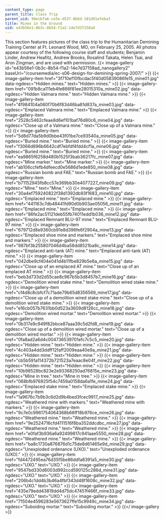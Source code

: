 ```yaml
---
content_type: page
parent_title: Class Trip
parent_uid: 99ecbfa6-ce5e-d537-8b6d-181d91efeba3
title: Mines in the Ground
uid: e43b56e1-0b3c-8b54-f1a2-14e7d37158ad
---
```


This section features pictures of the class trip to the Humanitarian Demining Training Center at Ft. Leonard Wood, MO, on February 25, 2005. All photos appear courtesy of the following course staff and students; Benjamin Linder, Andrew Heafitz, Andrew Brooks, Rosalind Takata, Helen Tsai, and Aron Zingman, and are used with permission.
{{< image-gallery id="e43b56e1-0b3c-8b54-f1a2-14e7d37158ad_nanogallery2" baseUrl="/coursemedia/ec-s06-design-for-demining-spring-2007/" >}}
{{< image-gallery-item href="3f710ef10fbcdac5f40d05839086fe15_mine01.jpg" data-ngdesc="Hidden mines." text="Hidden mines." >}}
{{< image-gallery-item href="091b8ca111eb4fe866f81ee28015310a_mine02.jpg" data-ngdesc="Hidden Valmara mine." text="Hidden Valmara mine." >}}
{{< image-gallery-item href="4f984104a060f70b6f83d46ba81d837a_mine03.jpg" data-ngdesc="Emplaced Valmara mine." text="Emplaced Valmara mine." >}}
{{< image-gallery-item href="2528c5462cfeae8d6ef101baf76d80c6_mine04.jpg" data-ngdesc="Close up of a Valmara mine." text="Close up of a Valmara mine." >}}
{{< image-gallery-item href="5d8d77da5b9d0bbe43f01be7ce93540a_mine05.jpg" data-ngdesc="Buried mine." text="Buried mine." >}}
{{< image-gallery-item href="f3066d896b6642cdf7ebfdf4fdd4cf1a_mine06.jpg" data-ngdesc="Buried mine." text="Buried mine." >}}
{{< image-gallery-item href="ea9865f6258d480b1525f3bab36217fc_mine07.jpg" data-ngdesc="Mine marker." text="Mine marker." >}}
{{< image-gallery-item href="ab106ccfefb4dfeecd0e5686d1ede850_mine08.jpg" data-ngdesc="Russian bomb and FAE." text="Russian bomb and FAE." >}}
{{< image-gallery-item href="b71152945fb8cc57e369bb30e4077227_mine09.jpg" data-ngdesc="Mine." text="Mine." >}}
{{< image-gallery-item href="30a4ef759240822f38d1392db93f1683_mine10.jpg" data-ngdesc="Emplaced mine." text="Emplaced mine." >}}
{{< image-gallery-item href="441163c7db48441fd90d0b903ae05056_mine11.jpg" data-ngdesc="Emplaced mine." text="Emplaced mine." >}}
{{< image-gallery-item href="86fe2ac51121deb55fb74011edd1b036_mine12.jpg" data-ngdesc="Emplaced Remnant BLU-97 mine." text="Emplaced Remnant BLU-97 mine." >}}
{{< image-gallery-item href="679712d8e9360cb91e8d396fe6f2904a_mine13.jpg" data-ngdesc="Emplaced shoe mine and markers." text="Emplaced shoe mine and markers." >}}
{{< image-gallery-item href="987bf3b255807046d4ba58dd8521ba8c_mine14.jpg" data-ngdesc="Emplaced anti-tank (AT) mine." text="Emplaced anti-tank (AT) mine." >}}
{{< image-gallery-item href="042dbe9cf404e041d4b11fbe829b5e6a_mine15.jpg" data-ngdesc="Close up of an emplaced AT mine." text="Close up of an emplaced AT mine." >}}
{{< image-gallery-item href="beb3d733d2d55cae8c967b5b3d8457b7_mine16.jpg" data-ngdesc="Demolition wired stake mine." text="Demolition wired stake mine." >}}
{{< image-gallery-item href="cf4d8c8cbfcf7c71ade79b65d8356569_mine17.jpg" data-ngdesc="Close up of a demolition wired stake mine." text="Close up of a demolition wired stake mine." >}}
{{< image-gallery-item href="e16cb057b7631bb0d523a3609d8126cc_mine18.jpg" data-ngdesc="Demolition wired mortar." text="Demolition wired mortar." >}}
{{< image-gallery-item href="0b317e9c949f82bbce87aaa39c5d2fd8_mine19.jpg" data-ngdesc="Close up of a demolition wired mortar." text="Close up of a demolition wired mortar." >}}
{{< image-gallery-item href="0fa8ad2a6d4c004736539701efc7c5c5_mine20.jpg" data-ngdesc="Hidden mine." text="Hidden mine." >}}
{{< image-gallery-item href="4c403a4dd3ddff12faff2009eaa40e9a_mine21.jpg" data-ngdesc="Hidden mine." text="Hidden mine." >}}
{{< image-gallery-item href="cb5b591a114372b721523a7eaac8e04f_mine22.jpg" data-ngdesc="Hidden mine." text="Hidden mine." >}}
{{< image-gallery-item href="10b98528bc823e2e93368250ad76815e_mine23.jpg" data-ngdesc="Mine in tree." text="Mine in tree." >}}
{{< image-gallery-item href="068bfb976925f54c7459a0158da6a1fe_mine24.jpg" data-ngdesc="Emplaced stake mine." text="Emplaced stake mine." >}}
{{< image-gallery-item href="1a9676c7b9b3c6d2d9b4bed3fcec9917_mine25.jpg" data-ngdesc="Weathered mine with markers." text="Weathered mine with markers." >}}
{{< image-gallery-item href="9c7e0c9961754064368b66ff18b976ce_mine26.jpg" data-ngdesc="Weathered mine." text="Weathered mine." >}}
{{< image-gallery-item href="9e2524716cfd4111516f8ba352ddcdbc_mine27.jpg" data-ngdesc="Weathered mine." text="Weathered mine." >}}
{{< image-gallery-item href="e0faf3b936a6a92499817c941aae5550_mine28.jpg" data-ngdesc="Weathered mine." text="Weathered mine." >}}
{{< image-gallery-item href="ba8c1730a876876d1c75de8d61465e9d_mine29.jpg" data-ngdesc="Unexploded ordenance (UXO)." text="Unexploded ordenance (UXO)." >}}
{{< image-gallery-item href="fd4472495ea76d35f5be86ddfa8391a5_mine30.jpg" data-ngdesc="UXO." text="UXO." >}}
{{< image-gallery-item href="9547bd330d6003d992ccd590125c286d_mine31.jpg" data-ngdesc="UXO." text="UXO." >}}
{{< image-gallery-item href="206b4c1dd4b3b46a4fbf343d48f1608c_mine32.jpg" data-ngdesc="UXO." text="UXO." >}}
{{< image-gallery-item href="435e79edd43819dd4d75dc47451f466f_mine33.jpg" data-ngdesc="UXO." text="UXO." >}}
{{< image-gallery-item href="71504e4596283e5673627ffe15c9949c_mine34.jpg" data-ngdesc="Subsiding mortar." text="Subsiding mortar." >}}
{{</ image-gallery >}}